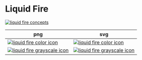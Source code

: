 # Liquid Fire

[![liquid fire concepts][hero]][hero]

| png  | svg |
| ------------- | ------------- |
| [![liquid fire color icon][image1png]][image1png]  | [![liquid fire color icon][image1svg]][image1svg] |
| [![liquid fire grayscale icon][image2png]][image2png]  | [![liquid fire grayscale icon][image2svg]][image2svg] |


[hero]: https://raw.githubusercontent.com/ryannpierce/open-source-branding/master/liquid-fire/liquid-fire_concepts.png
[image1png]: https://raw.githubusercontent.com/ryannpierce/open-source-branding/master/liquid-fire/liquid-fire_color-icon.png
[image1svg]: https://raw.githubusercontent.com/ryannpierce/open-source-branding/master/liquid-fire/liquid-fire_color-icon.svg
[image2png]: https://raw.githubusercontent.com/ryannpierce/open-source-branding/master/liquid-fire/liquid-fire_grayscale-icon.png
[image2svg]: https://raw.githubusercontent.com/ryannpierce/open-source-branding/master/liquid-fire/liquid-fire_grayscale-icon.svg
